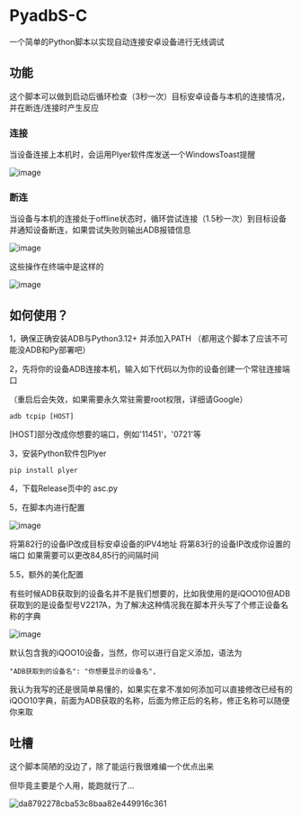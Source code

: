 # PyadbS-C
一个简单的Python脚本以实现自动连接安卓设备进行无线调试

## 功能
这个脚本可以做到启动后循环检查（3秒一次）目标安卓设备与本机的连接情况，并在断连/连接时产生反应
### 连接
当设备连接上本机时，会运用Plyer软件库发送一个WindowsToast提醒

![image](https://github.com/user-attachments/assets/c66a55ba-1b62-4ece-aae3-12e35b790b19)

### 断连
当设备与本机的连接处于offline状态时，循环尝试连接（1.5秒一次）到目标设备并通知设备断连，如果尝试失败则输出ADB报错信息

![image](https://github.com/user-attachments/assets/33f8c279-0d75-4882-a8b0-59e9019cecd0)

这些操作在终端中是这样的

![image](https://github.com/user-attachments/assets/2e439063-37e5-44f7-9ce5-8309155713af)

## 如何使用？
1，确保正确安装ADB与Python3.12+ 并添加入PATH （都用这个脚本了应该不可能没ADB和Py部署吧）

 

2，先将你的设备ADB连接本机，输入如下代码以为你的设备创建一个常驻连接端口

（重启后会失效，如果需要永久常驻需要root权限，详细请Google）
```
adb tcpip [HOST]         
```
[HOST]部分改成你想要的端口，例如'11451'，'0721'等

 

3，安装Python软件包Plyer
```
pip install plyer
```

 

4，下载Release页中的 asc.py

 

5，在脚本内进行配置

![image](https://github.com/user-attachments/assets/8e0e6b9f-cdeb-4fd1-ab0d-3197786e4e09)

将第82行的设备IP改成目标安卓设备的IPV4地址
将第83行的设备IP改成你设置的端口
如果需要可以更改84,85行的间隔时间


5.5，额外的美化配置

有些时候ADB获取到的设备名并不是我们想要的，比如我使用的是iQOO10但ADB获取到的是设备型号V2217A，为了解决这种情况我在脚本开头写了个修正设备名称的字典


![image](https://github.com/user-attachments/assets/157fc7bf-e80d-4894-a913-c425566f80e3)


默认包含我的iQOO10设备，当然，你可以进行自定义添加，语法为
```
"ADB获取到的设备名": "你想要显示的设备名",
```
我认为我写的还是很简单易懂的，如果实在拿不准如何添加可以直接修改已经有的iQOO10字典，前面为ADB获取的名称，后面为修正后的名称，修正名称可以随便你来取


## 吐槽

这个脚本简陋的没边了，除了能运行我很难编一个优点出来

但毕竟主要是个人用，能跑就行了...

![da8792278cba53c8baa82e449916c361](https://github.com/user-attachments/assets/005efaf9-5185-462c-8d03-a767f43b4e9c)


